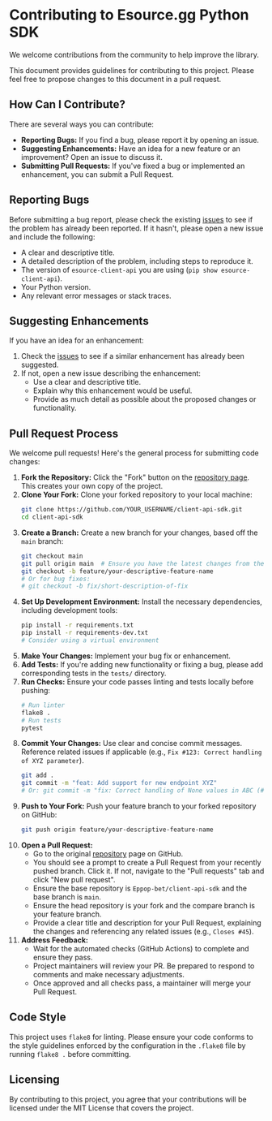 # Contributing to Esource.gg Python SDK

We welcome contributions from the community to help improve the library.

This document provides guidelines for contributing to this project. Please feel free to propose changes to this document in a pull request.

## How Can I Contribute?

There are several ways you can contribute:

*   **Reporting Bugs:** If you find a bug, please report it by opening an issue.
*   **Suggesting Enhancements:** Have an idea for a new feature or an improvement? Open an issue to discuss it.
*   **Submitting Pull Requests:** If you've fixed a bug or implemented an enhancement, you can submit a Pull Request.

## Reporting Bugs

Before submitting a bug report, please check the existing [issues](https://github.com/Eppop-bet/client-api-sdk/issues) to see if the problem has already been reported. If it hasn't, please open a new issue and include the following:

*   A clear and descriptive title.
*   A detailed description of the problem, including steps to reproduce it.
*   The version of `esource-client-api` you are using (`pip show esource-client-api`).
*   Your Python version.
*   Any relevant error messages or stack traces.

## Suggesting Enhancements

If you have an idea for an enhancement:

1.  Check the [issues](https://github.com/Eppop-bet/client-api-sdk/issues) to see if a similar enhancement has already been suggested.
2.  If not, open a new issue describing the enhancement:
    *   Use a clear and descriptive title.
    *   Explain why this enhancement would be useful.
    *   Provide as much detail as possible about the proposed changes or functionality.

## Pull Request Process

We welcome pull requests! Here's the general process for submitting code changes:

1.  **Fork the Repository:** Click the "Fork" button on the [repository page](https://github.com/Eppop-bet/client-api-sdk). This creates your own copy of the project.
2.  **Clone Your Fork:** Clone your forked repository to your local machine:
    ```bash
    git clone https://github.com/YOUR_USERNAME/client-api-sdk.git
    cd client-api-sdk
    ```
3.  **Create a Branch:** Create a new branch for your changes, based off the `main` branch:
    ```bash
    git checkout main
    git pull origin main  # Ensure you have the latest changes from the upstream main
    git checkout -b feature/your-descriptive-feature-name
    # Or for bug fixes:
    # git checkout -b fix/short-description-of-fix
    ```
4.  **Set Up Development Environment:** Install the necessary dependencies, including development tools:
    ```bash
    pip install -r requirements.txt
    pip install -r requirements-dev.txt
    # Consider using a virtual environment
    ```
5.  **Make Your Changes:** Implement your bug fix or enhancement.
6.  **Add Tests:** If you're adding new functionality or fixing a bug, please add corresponding tests in the `tests/` directory.
7.  **Run Checks:** Ensure your code passes linting and tests locally before pushing:
    ```bash
    # Run linter
    flake8 .
    # Run tests
    pytest
    ```
8.  **Commit Your Changes:** Use clear and concise commit messages. Reference related issues if applicable (e.g., `Fix #123: Correct handling of XYZ parameter`).
    ```bash
    git add .
    git commit -m "feat: Add support for new endpoint XYZ"
    # Or: git commit -m "fix: Correct handling of None values in ABC (#123)"
    ```
9.  **Push to Your Fork:** Push your feature branch to your forked repository on GitHub:
    ```bash
    git push origin feature/your-descriptive-feature-name
    ```
10. **Open a Pull Request:**
    *   Go to the original [repository](https://github.com/Eppop-bet/client-api-sdk) page on GitHub.
    *   You should see a prompt to create a Pull Request from your recently pushed branch. Click it. If not, navigate to the "Pull requests" tab and click "New pull request".
    *   Ensure the base repository is `Eppop-bet/client-api-sdk` and the base branch is `main`.
    *   Ensure the head repository is your fork and the compare branch is your feature branch.
    *   Provide a clear title and description for your Pull Request, explaining the changes and referencing any related issues (e.g., `Closes #45`).
11. **Address Feedback:**
    *   Wait for the automated checks (GitHub Actions) to complete and ensure they pass.
    *   Project maintainers will review your PR. Be prepared to respond to comments and make necessary adjustments.
    *   Once approved and all checks pass, a maintainer will merge your Pull Request.

## Code Style

This project uses `flake8` for linting. Please ensure your code conforms to the style guidelines enforced by the configuration in the `.flake8` file by running `flake8 .` before committing.

## Licensing

By contributing to this project, you agree that your contributions will be licensed under the MIT License that covers the project.
